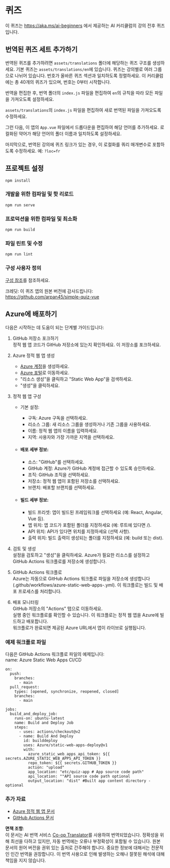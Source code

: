 <!--
CO_OP_TRANSLATOR_METADATA:
{
  "original_hash": "d699cf8509f74baa5b0b838de5cf0662",
  "translation_date": "2025-08-24T21:39:09+00:00",
  "source_file": "etc/quiz-app/README.md",
  "language_code": "ko"
}
-->
# 퀴즈

이 퀴즈는 https://aka.ms/ai-beginners 에서 제공하는 AI 커리큘럼의 강의 전후 퀴즈입니다.

## 번역된 퀴즈 세트 추가하기

번역된 퀴즈를 추가하려면 `assets/translations` 폴더에 해당하는 퀴즈 구조를 생성하세요. 기본 퀴즈는 `assets/translations/en`에 있습니다. 퀴즈는 강의별로 여러 그룹으로 나뉘어 있습니다. 번호가 올바른 퀴즈 섹션과 일치하도록 정렬하세요. 이 커리큘럼에는 총 40개의 퀴즈가 있으며, 번호는 0부터 시작합니다.

번역을 편집한 후, 번역 폴더의 `index.js` 파일을 편집하여 `en`의 규칙을 따라 모든 파일을 가져오도록 설정하세요.

`assets/translations`의 `index.js` 파일을 편집하여 새로 번역된 파일을 가져오도록 수정하세요.

그런 다음, 이 앱의 `App.vue` 파일에서 드롭다운을 편집하여 해당 언어를 추가하세요. 로컬화된 약어가 해당 언어의 폴더 이름과 일치하도록 설정하세요.

마지막으로, 번역된 강의에 퀴즈 링크가 있는 경우, 이 로컬화를 쿼리 매개변수로 포함하도록 수정하세요. 예: `?loc=fr`

## 프로젝트 설정

```
npm install
```

### 개발을 위한 컴파일 및 핫 리로드

```
npm run serve
```

### 프로덕션을 위한 컴파일 및 최소화

```
npm run build
```

### 파일 린트 및 수정

```
npm run lint
```

### 구성 사용자 정의

[구성 참조](https://cli.vuejs.org/config/)를 참조하세요.

크레딧: 이 퀴즈 앱의 원본 버전에 감사드립니다: https://github.com/arpan45/simple-quiz-vue

## Azure에 배포하기

다음은 시작하는 데 도움이 되는 단계별 가이드입니다:

1. GitHub 저장소 포크하기  
   정적 웹 앱 코드가 GitHub 저장소에 있는지 확인하세요. 이 저장소를 포크하세요.

2. Azure 정적 웹 앱 생성  
   - [Azure 계정](http://azure.microsoft.com)을 생성하세요.  
   - [Azure 포털](https://portal.azure.com)로 이동하세요.  
   - "리소스 생성"을 클릭하고 "Static Web App"을 검색하세요.  
   - "생성"을 클릭하세요.  

3. 정적 웹 앱 구성  
   - 기본 설정:  
     - 구독: Azure 구독을 선택하세요.  
     - 리소스 그룹: 새 리소스 그룹을 생성하거나 기존 그룹을 사용하세요.  
     - 이름: 정적 웹 앱의 이름을 입력하세요.  
     - 지역: 사용자와 가장 가까운 지역을 선택하세요.  

   - #### 배포 세부 정보:  
     - 소스: "GitHub"를 선택하세요.  
     - GitHub 계정: Azure가 GitHub 계정에 접근할 수 있도록 승인하세요.  
     - 조직: GitHub 조직을 선택하세요.  
     - 저장소: 정적 웹 앱이 포함된 저장소를 선택하세요.  
     - 브랜치: 배포할 브랜치를 선택하세요.  

   - #### 빌드 세부 정보:  
     - 빌드 프리셋: 앱이 빌드된 프레임워크를 선택하세요 (예: React, Angular, Vue 등).  
     - 앱 위치: 앱 코드가 포함된 폴더를 지정하세요 (예: 루트에 있다면 /).  
     - API 위치: API가 있다면 위치를 지정하세요 (선택 사항).  
     - 출력 위치: 빌드 출력이 생성되는 폴더를 지정하세요 (예: build 또는 dist).  

4. 검토 및 생성  
   설정을 검토하고 "생성"을 클릭하세요. Azure가 필요한 리소스를 설정하고 GitHub Actions 워크플로를 저장소에 생성합니다.

5. GitHub Actions 워크플로  
   Azure는 자동으로 GitHub Actions 워크플로 파일을 저장소에 생성합니다 (.github/workflows/azure-static-web-apps-<name>.yml). 이 워크플로는 빌드 및 배포 프로세스를 처리합니다.

6. 배포 모니터링  
   GitHub 저장소의 "Actions" 탭으로 이동하세요.  
   실행 중인 워크플로를 확인할 수 있습니다. 이 워크플로는 정적 웹 앱을 Azure에 빌드하고 배포합니다.  
   워크플로가 완료되면 제공된 Azure URL에서 앱이 라이브로 실행됩니다.

### 예제 워크플로 파일

다음은 GitHub Actions 워크플로 파일의 예제입니다:  
name: Azure Static Web Apps CI/CD  
```
on:
  push:
    branches:
      - main
  pull_request:
    types: [opened, synchronize, reopened, closed]
    branches:
      - main

jobs:
  build_and_deploy_job:
    runs-on: ubuntu-latest
    name: Build and Deploy Job
    steps:
      - uses: actions/checkout@v2
      - name: Build And Deploy
        id: builddeploy
        uses: Azure/static-web-apps-deploy@v1
        with:
          azure_static_web_apps_api_token: ${{ secrets.AZURE_STATIC_WEB_APPS_API_TOKEN }}
          repo_token: ${{ secrets.GITHUB_TOKEN }}
          action: "upload"
          app_location: "etc/quiz-app # App source code path"
          api_location: ""API source code path optional
          output_location: "dist" #Built app content directory - optional
```

### 추가 자료
- [Azure 정적 웹 앱 문서](https://learn.microsoft.com/azure/static-web-apps/getting-started)  
- [GitHub Actions 문서](https://docs.github.com/actions/use-cases-and-examples/deploying/deploying-to-azure-static-web-app)  

**면책 조항**:  
이 문서는 AI 번역 서비스 [Co-op Translator](https://github.com/Azure/co-op-translator)를 사용하여 번역되었습니다. 정확성을 위해 최선을 다하고 있지만, 자동 번역에는 오류나 부정확성이 포함될 수 있습니다. 원본 문서의 원어 버전을 권위 있는 출처로 간주해야 합니다. 중요한 정보에 대해서는 전문적인 인간 번역을 권장합니다. 이 번역 사용으로 인해 발생하는 오해나 잘못된 해석에 대해 책임을 지지 않습니다.